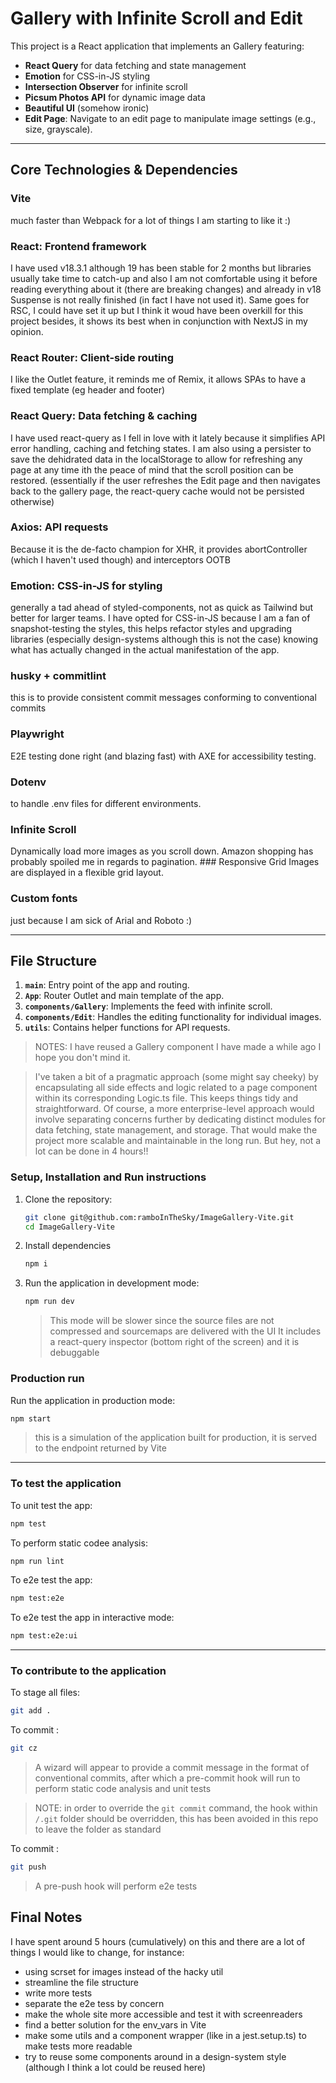 # Gallery with Infinite Scroll and Edit 

This project is a React application that implements an Gallery featuring:
- **React Query** for data fetching and state management
- **Emotion** for CSS-in-JS styling
- **Intersection Observer** for infinite scroll
- **Picsum Photos API** for dynamic image data
- **Beautiful UI** (somehow ironic)
- **Edit Page**: Navigate to an edit page to manipulate image settings (e.g., size, grayscale).

---

## Core Technologies & Dependencies

### Vite
much faster than Webpack for a lot of things I am starting to like it :)
### React: Frontend framework
I have used v18.3.1 although 19 has been stable for 2 months but libraries usually take time to catch-up and also I am not comfortable using it before reading everything about it (there are breaking changes) and already in v18 Suspense is not really finished (in fact I have not used it). Same goes for RSC, I could have set it up but I think it woud have been overkill for this project besides, it shows its best when in conjunction with NextJS in my opinion.
### React Router: Client-side routing
I like the Outlet feature, it reminds me of Remix, it allows SPAs to have a fixed template (eg header and footer)
### React Query: Data fetching & caching
I have used react-query as I fell in love with it lately because it simplifies API error handling, caching and fetching states.
I am also using a persister to save the dehidrated data in the localStorage to allow for refreshing any page at any time ith the peace of mind that the scroll position can be restored. (essentially if the user refreshes the Edit page and then navigates back to the gallery page, the react-query cache would not be persisted otherwise)
### Axios: API requests
Because it is the de-facto champion for XHR, it provides abortController (which I haven't used though) and interceptors OOTB
### Emotion: CSS-in-JS for styling
generally a tad ahead of styled-components, not as quick as Tailwind but better for larger teams.
I have opted for CSS-in-JS because I am a fan of snapshot-testing the styles, this helps refactor styles and upgrading libraries (especially design-systems although this is not the case) knowing what has actually changed in the actual manifestation of the app.
### husky + commitlint
this is to provide consistent commit messages conforming to conventional commits
### Playwright
E2E testing done right (and blazing fast) with AXE for accessibility testing.
### Dotenv
to handle .env files for different environments.
### Infinite Scroll
Dynamically load more images as you scroll down. Amazon shopping has probably spoiled me in regards to pagination.
### Responsive Grid
 Images are displayed in a flexible grid layout.
### Custom fonts
just because I am sick of Arial and Roboto :)

---

## File Structure
1. **`main`**: Entry point of the app and routing.
2. **`App`**: Router Outlet and main template of the app.
1. **`components/Gallery`**: Implements the feed with infinite scroll.
2. **`components/Edit`**: Handles the editing functionality for individual images.
3. **`utils`**: Contains helper functions for API requests.

> NOTES:
> I have reused a Gallery component I have made a while ago I hope you don't mind it.

>I've taken a bit of a pragmatic approach (some might say cheeky) by encapsulating all side effects and logic related to a page component within its corresponding <Component>Logic.ts file. This keeps things tidy and straightforward. Of course, a more enterprise-level approach would involve separating concerns further by dedicating distinct modules for data fetching, state management, and storage. That would make the project more scalable and maintainable in the long run. But hey, not a lot can be done in 4 hours!!


### Setup, Installation and Run instructions
1. Clone the repository:
   ```bash
   git clone git@github.com:ramboInTheSky/ImageGallery-Vite.git
   cd ImageGallery-Vite
2. Install dependencies
    ```bash
    npm i
    ```
3. Run the application in development mode:
   ```bash
   npm run dev
    ```
    > This mode will be slower since the source files are not compressed and sourcemaps are delivered with the UI
    > It includes a react-query inspector (bottom right of the screen) and it is debuggable

### Production run
 Run the application in production mode:
   ```bash
   npm start
   ```
   > this is a simulation of the application built for production, it is served to the endpoint returned by Vite

---

### To test the application
   To unit test the app:
   ```bash
   npm test
   ```

   To perform static codee analysis:
   ```bash
   npm run lint
   ```

   To e2e test the app:
   ```bash
   npm test:e2e
   ```

   To e2e test the app in interactive mode:
   ```bash
   npm test:e2e:ui
   ```
---

### To contribute to the application
   To stage all files:
   ```bash
   git add .
   ```

   To commit :
   ```bash
   git cz
   ```
   > A wizard will appear to provide a commit message in the format of conventional commits, after which a pre-commit hook will run to perform static code analysis and unit tests

   > NOTE: in order to override the ``` git commit ``` command, the hook within `/.git` folder should be overridden, this has been avoided in this repo to leave the folder as standard

   To commit :
   ```bash
   git push
   ```
   > A pre-push hook will perform e2e tests 


## Final Notes
I have spent around 5 hours (cumulatively) on this and there are a lot of things I would like to change, for instance:

- using scrset for images instead of the hacky util
- streamline the file structure
- write more tests
- separate the e2e tess by concern
- make the whole site more accessible and test it with screenreaders
- find a better solution for the env_vars in Vite
- make some utils and a component wrapper (like in a jest.setup.ts) to make tests more readable 
- try to reuse some components around in a design-system style (although I think a lot could be reused here)
